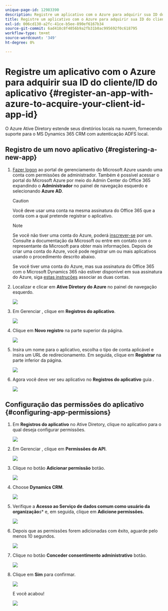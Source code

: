 ```yaml
---
unique-page-id: 12983390
description: Registre um aplicativo com o Azure para adquirir sua ID do cliente/ID do aplicativo - Documentos do Marketo - Documentação do produto
title: Registre um aplicativo com o Azure para adquirir sua ID do cliente/ID do aplicativo
exl-id: 006cd130-a2fc-41ce-b5ee-890ef6167b34
source-git-commit: 6ad418c8f4056b9a2fb31b0ac995692f0c618795
workflow-type: tm+mt
source-wordcount: '349'
ht-degree: 0%

---
```


# Registre um aplicativo com o Azure para adquirir sua ID do cliente/ID do aplicativo {#register-an-app-with-azure-to-acquire-your-client-id-app-id}

O Azure Ative Diretory estende seus diretórios locais na nuvem, fornecendo suporte para o MS Dynamics 365 CRM com autenticação ADFS local.

## Registro de um novo aplicativo {#registering-a-new-app}

1. [Fazer logon](https://azure.microsoft.com/en-us/account/) ao portal de gerenciamento do Microsoft Azure usando uma conta com permissões de administrador. Também é possível acessar o portal do Microsoft Azure por meio do Admin Center do Office 365 expandindo o **Administrador** no painel de navegação esquerdo e selecionando **Azure AD**.

   >[!CAUTION]
   >
   >Você deve usar uma conta na mesma assinatura do Office 365 que a conta com a qual pretende registrar o aplicativo.

   >[!NOTE]
   >
   >Se você não tiver uma conta do Azure, poderá [inscrever-se](https://azure.microsoft.com/en-us/free/) por um. Consulte a documentação da Microsoft ou entre em contato com o representante da Microsoft para obter mais informações. Depois de criar uma conta do Azure, você pode registrar um ou mais aplicativos usando o procedimento descrito abaixo.
   >
   >
   >Se você tiver uma conta do Azure, mas sua assinatura do Office 365 com o Microsoft Dynamics 365 não estiver disponível em sua assinatura do Azure, siga [estas instruções](https://msdn.microsoft.com/office/office365/howto/setup-development-environment#bk_CreateAzureSubscription) associar as duas contas.

1. Localizar e clicar em **Ative Diretory do Azure** no painel de navegação esquerdo.

   ![](assets/two.png)

1. Em Gerenciar , clique em **Registros do aplicativo**.

   ![](assets/three.png)

1. Clique em **Novo registro** na parte superior da página.

   ![](assets/four.png)

1. Insira um nome para o aplicativo, escolha o tipo de conta aplicável e insira um URL de redirecionamento. Em seguida, clique em **Registrar** na parte inferior da página.

   ![](assets/five.png)

1. Agora você deve ver seu aplicativo no **Registros do aplicativo** guia .

   ![](assets/six.png)

## Configuração das permissões do aplicativo {#configuring-app-permissions}

1. Em **Registros do aplicativo** no Ative Diretory, clique no aplicativo para o qual deseja configurar permissões.

   ![](assets/seven.png)

1. Em Gerenciar , clique em **Permissões de API**.

   ![](assets/eight.png)

1. Clique no botão **Adicionar permissão** botão.

   ![](assets/nine.png)

1. Choose **Dynamics CRM**.

   ![](assets/ten.png)

1. Verifique a **Acesso ao Serviço de dados comum como usuário da organização***s** e, em seguida, clique em **Adicione permissões.**

   ![](assets/eleven.png)

1. Depois que as permissões forem adicionadas com êxito, aguarde pelo menos 10 segundos.

   ![](assets/twelve.png)

1. Clique no botão **Conceder consentimento administrativo** botão.

   ![](assets/thirteen.png)

1. Clique em **Sim** para confirmar.

   ![](assets/fourteen.png)

   E você acabou!

   ![](assets/fifteen.png)
